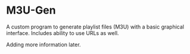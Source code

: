 # M3U-Gen
A custom program to generate playlist files (M3U) with a basic graphical interface. Includes ability to use URLs as well.

Adding more information later.
